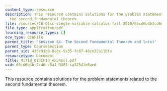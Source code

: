 ```yaml
---
content_type: resource
description: This resource contains solutions for the problem statements related to
  the second fundamental theorem.
file: /courses/18-01sc-single-variable-calculus-fall-2010/65cd6b4b4cd6c5a49383ca3254fe8aed_MIT18_01SCF10_ex54sol.pdf
file_type: application/pdf
learning_resource_types: []
ocw_type: OCWFile
parent_title: 'Session 54: The Second Fundamental Theorem and ln(x)'
parent_type: CourseSection
parent_uid: 435c91b0-8acc-9a35-fc07-48ce22a11bfe
resourcetype: Document
title: MIT18_01SCF10_ex54sol.pdf
uid: 65cd6b4b-4cd6-c5a4-9383-ca3254fe8aed
---
```

This resource contains solutions for the problem statements related to the second fundamental theorem.
